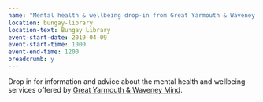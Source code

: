 ```yaml
---
name: "Mental health & wellbeing drop-in from Great Yarmouth & Waveney Mind"
location: bungay-library
location-text: Bungay Library
event-start-date: 2019-04-09
event-start-time: 1000
event-end-time: 1200
breadcrumb: y
---
```


Drop in for information and advice about the mental health and wellbeing services offered by [Great Yarmouth & Waveney Mind](https://www.gywmind.org.uk/).
